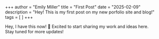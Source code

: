 +++
author = "Emily Miller"
title = "First Post"
date = "2025-02-09"
description = "Hey! This is my first post on my new porfolio site and blog!"
tags = [  ]
+++

Hey, I have this now! 🎉
Excited to start sharing my work and ideas here. Stay tuned for more updates!

